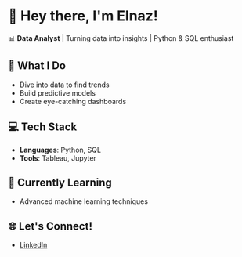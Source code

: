 # 👋 Hey there, I'm Elnaz!

📊 **Data Analyst** | Turning data into insights | Python & SQL enthusiast

## 🌟 What I Do
- Dive into data to find trends
- Build predictive models
- Create eye-catching dashboards

## 💻 Tech Stack
- **Languages**: Python, SQL
- **Tools**: Tableau, Jupyter

## 🚀 Currently Learning
- Advanced machine learning techniques

## 🌐 Let's Connect!
- [LinkedIn](https://www.linkedin.com/in/elnaz-sh-3359b01b9/)
